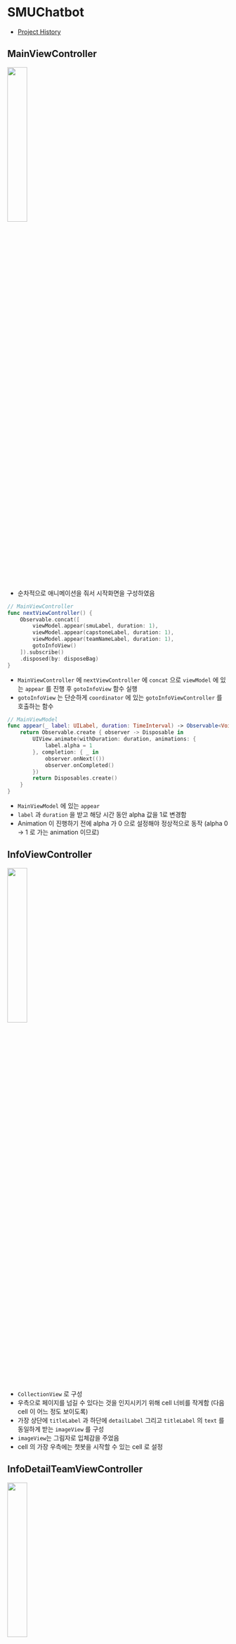 # SMUChatbot 
* [Project History](https://github.com/hogumachu/ToyProjects/projects/1)

## MainViewController
<img src = "https://user-images.githubusercontent.com/74225754/133364878-2038145c-4110-418b-b003-9e0491ff8786.gif" width="30%" height="30%"> 

* 순차적으로 애니메이션을 줘서 시작화면을 구성하였음

```swift
// MainViewController
func nextViewController() {
    Observable.concat([
        viewModel.appear(smuLabel, duration: 1),
        viewModel.appear(capstoneLabel, duration: 1),
        viewModel.appear(teamNameLabel, duration: 1),
        gotoInfoView()
    ]).subscribe()
    .disposed(by: disposeBag)
}
```
* `MainViewController` 에 `nextViewController` 에 `concat` 으로 `viewModel` 에 있는 `appear` 를 진행 후 `gotoInfoView` 함수 실행
*  `gotoInfoView` 는 단순하게 `coordinator` 에 있는 `gotoInfoViewController` 를 호출하는 함수

```swift
// MainViewModel
func appear(_ label: UILabel, duration: TimeInterval) -> Observable<Void> {
    return Observable.create { observer -> Disposable in
        UIView.animate(withDuration: duration, animations: {
            label.alpha = 1
        }, completion: { _ in
            observer.onNext(())
            observer.onCompleted()
        })
        return Disposables.create()
    }
}
```
* `MainViewModel` 에 있는 `appear`
* `label` 과 `duration` 을 받고 해당 시간 동안 alpha 값을 1로 변경함
* Animation 이 진행하기 전에 alpha 가 0 으로 설정해야 정상적으로 동작 (alpha 0 -> 1 로 가는 animation 이므로)


## InfoViewController

<img src = "https://user-images.githubusercontent.com/74225754/133364875-b18ca2e5-85da-479d-856c-e008440e82bf.gif" width="30%" height="30%"> 

* `CollectionView` 로 구성
* 우측으로 페이지를 넘길 수 있다는 것을 인지시키기 위해 cell 너비를 작게함 (다음 cell 이 어느 정도 보이도록)
* 가장 상단에 `titleLabel` 과 하단에 `detailLabel` 그리고 `titleLabel` 의 `text` 를 동일하게 받는 `imageView` 를 구성
* `imageView`는 그림자로 입체감을 주었음
* cell 의 가장 우측에는 챗봇을 시작할 수 있는 cell 로 설정

## InfoDetailTeamViewController
<img src = "https://user-images.githubusercontent.com/74225754/134793519-4463690d-03a4-421b-a46f-a808609eb7e3.gif" width="30%" height="30%"> 

* 채팅해조 팀에 대한 설명
* `Kingfisher` 의 `AnimatedImageView` 이용
* gif 이미지를 읽어서 화면에 띄워줌

## InfoPopupViewController
<img src = "https://user-images.githubusercontent.com/74225754/134793517-e67dc8ea-9f5b-4f15-a897-d64e8a593ba5.gif" width="30%" height="30%"> 

* 개발 문서를 확인할 수 있는 팝업뷰
* ViewController 를 만들어 가운데 있는 View 의 background는 white 로 하고 그 외에는 alpha 값을 변경하여 팝업된 화면처럼 구성함
```swift
view.backgroundColor = .init(white: 0, alpha: 0.3)
// view에 넣는 순서 중요
view.initAutoLayout(UIViews: [backButton, popUpView])
popUpView.layer.cornerRadius = 20
popUpView.backgroundColor = .white
```

## WebViewController
<img src = "https://user-images.githubusercontent.com/74225754/134793509-b279631e-9e47-4d8c-9ca9-3efedf288ad5.gif" width="30%" height="30%"> 

* `InfoPopupViewController` 에서 버튼을 누르면 modal 로 나옴
* 우측 상단에 X 버튼으로 이전 화면으로 이동 가능



## InfoDetailUseViewController
<img src = "https://user-images.githubusercontent.com/74225754/134793456-541e4e66-ac1b-4ef6-abdd-f7ae5373706d.gif" width="30%" height="30%"> 

* 간단한 사용법에 대한 설명
* `InfoDetailTeamViewController` 와 동일한 방식으로 구현


## ChatViewController

<img src = "https://user-images.githubusercontent.com/74225754/133364871-6711d6dd-aa79-4996-b74a-6b1cc5dc4196.gif" width="30%" height="30%"> 

* 일반 채팅 어플과 비슷한 느낌으로 구성함
* 텍스트, 말풍선, 타임스탬프로 구성
* `navigationItem` 에는 데이터를 가져오는 중이라고 알리기 위해 가운데에 `loadingIndicator` 를 넣었음
* `loadingIndicator` 에 대한 동작은 viewModel 에 있는 `loadingRelay` 를 `viewController` 가 subscribe 함


```swift
// ChatViewModel
func chatting(sendText text: String){
    // 사용자의 메시지를 저장함
    messages.append(Message(text: text, isSender: true, dateString: nowDateString()))
    messageRelay.accept(messages)

    // 그 후 loadingRelay 에 true 를 줘서 ViewController 에게 로딩을 시작하라고 알림
    loadingRelay.accept(true)

    // 메시지 요청
    let urlRequest = URLRequest(url: URL(string: baseUrl + "/get_info/?data=\(text)".addingPercentEncoding(withAllowedCharacters: .urlQueryAllowed)!)!)

    URLSession.shared.rx.data(request: urlRequest)
        .subscribe(onNext: { [unowned self] data in
            // 메시지를 정상적으로 가져오면
            let text = decodeData(data: data)
            // 메시지를 추가하고
            messages.append(Message(text: text, isSender: false, dateString: nowDateString()))
            messageRelay.accept(messages)
            // 로딩이 끝났다고 알림
            loadingRelay.accept(false)
        }, onError: { [unowned self] _ in
            // 에러가 나면 에러 메시지를 추가하고
            messages.append(Message(text: "챗봇이 작동하지 않고 있습니다.", isSender: false, dateString: nowDateString()))
            messageRelay.accept(messages)
            // 로딩이 끝났다고 알림
            loadingRelay.accept(false)
        }
        ).disposed(by: disposeBag)
}
```

<img src = "https://user-images.githubusercontent.com/74225754/133364850-0b4c48df-1e37-4d8b-af03-61adee69a626.gif" width="30%" height="30%"> 

* 메시지가 새로 추가되면 cell 의 가장 하단 (최신 메시지) 으로 자동으로 스크롤

```swift
// ChatViewController
func scrollToBottom() {
    guard !viewModel.messages.isEmpty else { return }
    DispatchQueue.main.async {
        self.chatTableView.scrollToRow(at: IndexPath(row: self.viewModel.messages.count - 1, section: 0), at: .bottom, animated: true)
    }
}
```

```swift
viewModel.messageRelay.bind(to: chatTableView.rx.items) { [weak self] tableViewCell, row, item -> UITableViewCell in
      if let can = self?.viewModel.canScrollBottom() {
          // viewModel 에 있는 canScrollBottom 이 true 이면 scrollToBottom 함수를 호출함
          if can {
              self?.scrollToBottom()
          }
      }

      if item.isSender {
          let cell = tableViewCell.dequeueReusableCell(withIdentifier: ChatTableViewSenderCell.identifier, for: IndexPath.init(row: row, section: 0)) as! ChatTableViewSenderCell

          cell.chatLabel.text = item.text
          cell.dateLabel.text = item.dateString
          return cell
      } else {
          let cell = tableViewCell.dequeueReusableCell(withIdentifier: ChatTableViewReceiverCell.identifier, for: IndexPath.init(row: row, section: 0)) as! ChatTableViewReceiverCell

          cell.chatLabel.text = item.text
          cell.dateLabel.text = item.dateString
          return cell
      }
  }.disposed(by: disposeBag)
```
